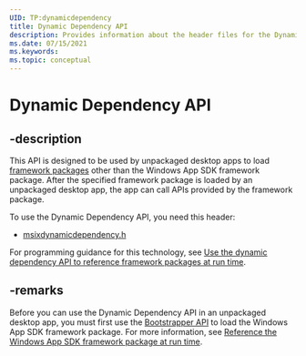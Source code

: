 ```yaml
---
UID: TP:dynamicdependency
title: Dynamic Dependency API
description: Provides information about the header files for the Dynamic Dependency API.
ms.date: 07/15/2021
ms.keywords: 
ms.topic: conceptual
---
```


# Dynamic Dependency API

## -description

This API is designed to be used by unpackaged desktop apps to load [framework packages](/windows/apps/desktop/modernize/framework-packages/framework-packages-overview) other than the Windows App SDK framework package. After the specified framework package is loaded by an unpackaged desktop app, the app can call APIs provided by the framework package.

To use the Dynamic Dependency API, you need this header:

 * [msixdynamicdependency.h](../msixdynamicdependency/index.md)

For programming guidance for this technology, see [Use the dynamic dependency API to reference framework packages at run time](/windows/apps/desktop/modernize/framework-packages/use-the-dynamic-dependency-api).

## -remarks

Before you can use the Dynamic Dependency API in an unpackaged desktop app, you must first use the [Bootstrapper API](../_bootstrap/index.md) to load the Windows App SDK framework package. For more information, see [Reference the Windows App SDK framework package at run time](/windows/apps/windows-app-sdk/reference-framework-package-run-time).
